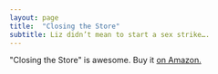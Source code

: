 ```yaml
---
layout: page
title:  "Closing the Store"
subtitle: Liz didn’t mean to start a sex strike….
---
```


"Closing the Store" is awesome.
Buy it [on Amazon.](https://www.amazon.com/Closing-Store-Maren-Anderson/dp/1626945527)

